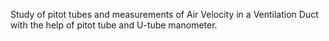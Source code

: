 Study of pitot tubes and measurements of Air Velocity in a Ventilation Duct with the help of pitot tube and U-tube manometer.
